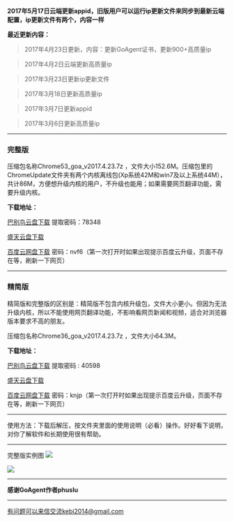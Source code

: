 **2017年5月17日云端更新appid，旧版用户可以运行ip更新文件来同步到最新云端配置，ip更新文件有两个，内容一样**


**最近更新内容：**

> 2017年4月23日更新，内容：更新GoAgent证书，更新900+高质量ip

> 2017年4月2日云端更新高质量ip

> 2017年3月23日更新ip更新文件

> 2017年3月18日更新高质量ip

> 2017年3月7日更新appid

> 2017年3月6日更新高质量ip

***

### 完整版

压缩包名称Chrome53_goa_v2017.4.23.7z ，文件大小152.6M。压缩包里的ChromeUpdate文件夹有两个内核离线包(Xp系统42M和win7及以上系统44M），共计86M，方便想升级内核的用户，不升级也能用；如果需要网页翻译功能，需要升级内核。

**下载地址：**

[巴别鸟云盘下载](http://www.babel.cc/share.do?s=5773674419824848) 提取密码：78348

[盛天云盘下载](http://pan.stnts.com/s/BJksC3m)

[百度云网盘下载](http://pan.baidu.com/s/1qYRSwRq) 密码：nvf6（第一次打开时如果出现提示百度云升级，页面不存在等，刷新一下网页）


***

### 精简版

精简版和完整版的区别是：精简版不包含内核升级包，文件大小更小。但因为无法升级内核，所以不能使用网页翻译功能，不影响看网页新闻和视频，适合对浏览器版本要求不高的朋友。

压缩包名称Chrome36_goa_v2017.4.23.7z ，文件大小64.3M。

**下载地址：**

[巴别鸟云盘下载](http://www.babel.cc/share.do?s=2131173093753313) 提取密码 : 40598

[盛天云盘下载](http://pan.stnts.com/s/sL9iEeY)

[百度云网盘下载](http://pan.baidu.com/s/1o8g9nq6) 密码：knjp（第一次打开时如果出现提示百度云升级，页面不存在等，刷新一下网页）


***

使用方法：下载后解压，按文件夹里面的使用说明（必看）操作。好好看下说明，对你了解软件和长期使用很有帮助。

***
完整版实例图
![](https://raw.githubusercontent.com/Alvin9999/pac2/master/goagent综合版使用1.png)

![](https://raw.githubusercontent.com/Alvin9999/pac2/master/GOA1.png)


***

**感谢GoAgent作者phuslu**

***

有问题可以来信交流kebi2014@gmail.com
